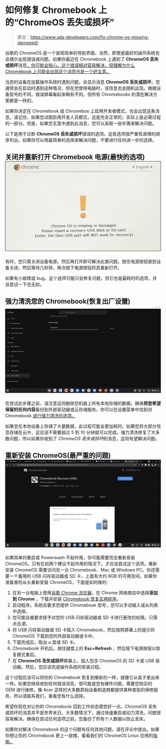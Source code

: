 # 如何修复 Chromebook 上的“ChromeOS 丢失或损坏”

> 原文：<https://www.xda-developers.com/fix-chrome-os-missing-damaged/>

谷歌的 ChromeOS 是一个直观简单的导航界面。当然，即使是最好的操作系统也会偶尔出现错误或问题。如果你最近在 Chromebook 上遇到了 **ChromeOS 丢失或损坏**消息[，你可能会担心。这个错误相对容易解决，但理解为什么 Chromebook 上可能会出现这个消息也是一个好主意。](https://www.xda-developers.com/best-chromebooks/)

当您的设备在加载操作系统时遇到问题，会显示消息 **ChromeOS 丢失或损坏**。您通常会在启动时遇到这种情况，但在您使用电脑时，该信息也会随机出现。根据设备型号的不同，错误屏幕看起来略有不同，但所有 Chromebooks 的潜在解决方案都是一样的。

如果你决定在 Chromebook 或 Chromebox 上启用开发者模式，也会出现这条消息。请记住，如果您试图启用开发人员模式，这是完全正常的，实际上是必需过程的一部分。但是，如果您无意中遇到此消息，您可以采取一些步骤来解决问题。

以下是用于诊断 **ChromeOS 丢失或损坏**错误的选项。这些选项按严重性递增的顺序列出。如果你可以用最简单的选择来解决问题，不要进行任何进一步的选择。

## 关闭并重新打开 Chromebook 电源(最快的选项)![Developer mode screenshot on Chrome OS](img/3fcb1a73d8522f1429b4789a8f719c3d.png)

有时，您只需关闭设备电源，然后再打开即可解决此类问题。按住电源按钮直到设备关闭，然后等待几秒钟，再次按下电源按钮将其重新打开。

如果有小故障或 bug，这个选项可能只会修复问题，但它也是最耗时的选项，并且尝试一下也无妨。

## 强力清洗您的 Chromebook(恢复出厂设置)![Powerwash in settings on Chrome OS](img/d235c11ad5f5486a29d320a688d8fafc.png)

在尝试此步骤之前，请注意这将删除您机器上所有本地存储的数据。确保**将您希望保留的任何内容**备份到外部驱动器或云存储服务。你可以在设置菜单中找到对 Chromebook [进行强力清洗的选项。](https://www.xda-developers.com/chrome-os-settings-guide/)

如果您在本地设备上存储了大量数据，此过程可能会更加耗时。如果您将大部分信息存储在云中，这应该不需要超过 5 到 10 分钟就可以完成。强力清洗修复了大多数问题，所以如果你收到了 *ChromeOS 丢失或损坏*的消息，这将有望解决问题。

## 重新安装 ChromeOS(最严重的问题)![Chrome OS recovery utility in Chrome store](img/d4ac9f25958ec3b42a36e6216013b66c.png)

如果简单的重启或 Powerwash 不起作用，你可能需要完全重新安装 ChromeOS。只有在前两个建议不起作用的情况下，才应该尝试这个选项。重新安装 ChromeOS 需要访问另一台 Chromebook、Mac 或 Windows PC。你还需要一个备用的 USB 闪存驱动器或 SD 卡，上面有大约 8GB 的可用空间。如果你准备冒险从头重新安装 ChromeOS，下面是如何做的:

1.  在另一台电脑上使用[谷歌 Chrome 浏览器](https://www.lifewire.com/what-is-google-chrome-4687647)，在 Chrome 网络商店中选择**添加到 Chrome** ，下载并安装 [Chromebook 恢复实用程序](https://chrome.google.com/webstore/detail/chromebook-recovery-utili/jndclpdbaamdhonoechobihbbiimdgai)。
2.  启动程序。系统会要求您提供 Chromebook 型号，您可以手动输入或从列表中选择。
3.  您可能会被要求授予对您的 USB 闪存驱动器或 SD 卡进行更改的权限。只需点击*是*。
4.  将 USB 闪存驱动器或 SD 卡插入 Chromebook，然后按照屏幕上的提示将 ChromeOS 下载到您的外部驱动器或卡中。
5.  下载完成后，取出 u 盘或 SD 卡。
6.  Chromebook 开机后，按住键盘上的 **Esc+Refresh** ，然后按下电源按钮以恢复模式重启。
7.  在 **ChromeOS 丢失或损坏**屏幕上，插入包含 ChromeOS 的 SD 卡或 USB 驱动器。然后，您应该完成操作系统的安装过程。

这个过程应该可以将你的 Chromebook 恢复到像新的一样，就像它从盒子里出来一样。如果您继续收到任何错误消息，很可能是您有硬件问题，需要您购买的 OEM 进行维修。像 Acer 这样的大多数原始设备制造商都提供某种类型的保修服务，所以请联系我们，看看您有什么选择。

希望你现在对让你的 Chromebook 回到工作状态感觉好一点。ChromeOS 丢失或损坏的消息并不是世界末日。大多数情况下，通过快速重启或动力清洗，问题很容易解决。确保在尝试任何选项之前，您备份了所有个人数据以防止丢失。

如果你对解决 Chromebook 的这个问题有任何其他问题，请在评论中提出。如果你想让你的 Chromebook 更上一层楼，看看我们的 ChromeOS Linux 应用的[指南。](https://www.xda-developers.com/linux-apps-chrome-os/)